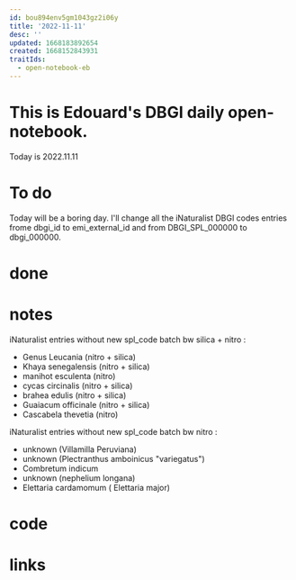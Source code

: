 ```yaml
---
id: bou894env5gm1043gz2i06y
title: '2022-11-11'
desc: ''
updated: 1668183892654
created: 1668152843931
traitIds:
  - open-notebook-eb
---
```


# This is Edouard's DBGI daily open-notebook.

Today is 2022.11.11

# To do

Today will be a boring day. I'll change all the iNaturalist DBGI codes entries frome dbgi_id to emi_external_id and from DBGI_SPL_000000 to dbgi_000000.

# done

# notes

iNaturalist entries without new spl_code batch bw silica + nitro :
- Genus Leucania (nitro + silica)
- Khaya senegalensis (nitro + silica)
- manihot esculenta (nitro)
- cycas circinalis (nitro + silica)
- brahea edulis (nitro + silica)
- Guaiacum officinale (nitro + silica)
- Cascabela thevetia (nitro)

iNaturalist entries without new spl_code batch bw nitro :
- unknown (Villamilla Peruviana)
- unknown (Plectranthus amboinicus "variegatus")
- Combretum indicum
- unknown (nephelium longana)
- Elettaria cardamomum ( Elettaria major)

# code

# links